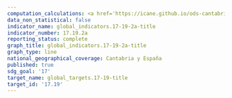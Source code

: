 ```yaml
---
computation_calculations: <a href='https://icane.github.io/ods-cantabria/assets/pdf/17.19.2a.1.pdf' target='_blank'>Se ha realizado al menos un censo de población y vivienda en los últimos diez años (1 = SÍ; 0 = NO)</a>
data_non_statistical: false
indicator_name: global_indicators.17-19-2a-title
indicator_number: 17.19.2a
reporting_status: complete
graph_title: global_indicators.17-19-2a-title
graph_type: line
national_geographical_coverage: Cantabria y España
published: true
sdg_goal: '17'
target_name: global_targets.17-19-title
target_id: '17.19'
---
```

